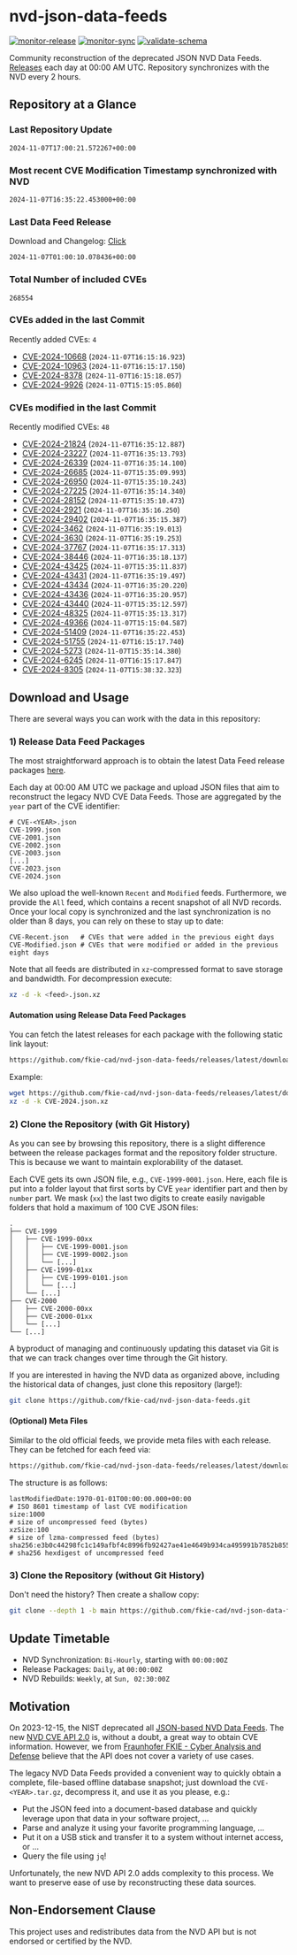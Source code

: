 # nvd-json-data-feeds

[![monitor-release](https://github.com/fkie-cad/nvd-json-data-feeds/actions/workflows/monitor_release.yml/badge.svg)](https://github.com/fkie-cad/nvd-json-data-feeds/actions/workflows/monitor_release.yml)
[![monitor-sync](https://github.com/fkie-cad/nvd-json-data-feeds/actions/workflows/monitor_sync.yml/badge.svg)](https://github.com/fkie-cad/nvd-json-data-feeds/actions/workflows/monitor_sync.yml)
[![validate-schema](https://github.com/fkie-cad/nvd-json-data-feeds/actions/workflows/validate_schema.yml/badge.svg)](https://github.com/fkie-cad/nvd-json-data-feeds/actions/workflows/validate_schema.yml)

Community reconstruction of the deprecated JSON NVD Data Feeds.
[Releases](https://github.com/fkie-cad/nvd-json-data-feeds/releases/latest) each day at 00:00 AM UTC.
Repository synchronizes with the NVD every 2 hours.

## Repository at a Glance

### Last Repository Update

```plain
2024-11-07T17:00:21.572267+00:00
```

### Most recent CVE Modification Timestamp synchronized with NVD

```plain
2024-11-07T16:35:22.453000+00:00
```

### Last Data Feed Release

Download and Changelog: [Click](https://github.com/fkie-cad/nvd-json-data-feeds/releases/latest)

```plain
2024-11-07T01:00:10.078436+00:00
```

### Total Number of included CVEs

```plain
268554
```

### CVEs added in the last Commit

Recently added CVEs: `4`

- [CVE-2024-10668](CVE-2024/CVE-2024-106xx/CVE-2024-10668.json) (`2024-11-07T16:15:16.923`)
- [CVE-2024-10963](CVE-2024/CVE-2024-109xx/CVE-2024-10963.json) (`2024-11-07T16:15:17.150`)
- [CVE-2024-8378](CVE-2024/CVE-2024-83xx/CVE-2024-8378.json) (`2024-11-07T16:15:18.057`)
- [CVE-2024-9926](CVE-2024/CVE-2024-99xx/CVE-2024-9926.json) (`2024-11-07T15:15:05.860`)


### CVEs modified in the last Commit

Recently modified CVEs: `48`

- [CVE-2024-21824](CVE-2024/CVE-2024-218xx/CVE-2024-21824.json) (`2024-11-07T16:35:12.887`)
- [CVE-2024-23227](CVE-2024/CVE-2024-232xx/CVE-2024-23227.json) (`2024-11-07T16:35:13.793`)
- [CVE-2024-26339](CVE-2024/CVE-2024-263xx/CVE-2024-26339.json) (`2024-11-07T16:35:14.100`)
- [CVE-2024-26685](CVE-2024/CVE-2024-266xx/CVE-2024-26685.json) (`2024-11-07T15:35:09.993`)
- [CVE-2024-26950](CVE-2024/CVE-2024-269xx/CVE-2024-26950.json) (`2024-11-07T15:35:10.243`)
- [CVE-2024-27225](CVE-2024/CVE-2024-272xx/CVE-2024-27225.json) (`2024-11-07T16:35:14.340`)
- [CVE-2024-28152](CVE-2024/CVE-2024-281xx/CVE-2024-28152.json) (`2024-11-07T15:35:10.473`)
- [CVE-2024-2921](CVE-2024/CVE-2024-29xx/CVE-2024-2921.json) (`2024-11-07T16:35:16.250`)
- [CVE-2024-29402](CVE-2024/CVE-2024-294xx/CVE-2024-29402.json) (`2024-11-07T16:35:15.387`)
- [CVE-2024-3462](CVE-2024/CVE-2024-34xx/CVE-2024-3462.json) (`2024-11-07T16:35:19.013`)
- [CVE-2024-3630](CVE-2024/CVE-2024-36xx/CVE-2024-3630.json) (`2024-11-07T16:35:19.253`)
- [CVE-2024-37767](CVE-2024/CVE-2024-377xx/CVE-2024-37767.json) (`2024-11-07T16:35:17.313`)
- [CVE-2024-38446](CVE-2024/CVE-2024-384xx/CVE-2024-38446.json) (`2024-11-07T16:35:18.137`)
- [CVE-2024-43425](CVE-2024/CVE-2024-434xx/CVE-2024-43425.json) (`2024-11-07T15:35:11.837`)
- [CVE-2024-43431](CVE-2024/CVE-2024-434xx/CVE-2024-43431.json) (`2024-11-07T16:35:19.497`)
- [CVE-2024-43434](CVE-2024/CVE-2024-434xx/CVE-2024-43434.json) (`2024-11-07T16:35:20.220`)
- [CVE-2024-43436](CVE-2024/CVE-2024-434xx/CVE-2024-43436.json) (`2024-11-07T16:35:20.957`)
- [CVE-2024-43440](CVE-2024/CVE-2024-434xx/CVE-2024-43440.json) (`2024-11-07T15:35:12.597`)
- [CVE-2024-48325](CVE-2024/CVE-2024-483xx/CVE-2024-48325.json) (`2024-11-07T15:35:13.317`)
- [CVE-2024-49366](CVE-2024/CVE-2024-493xx/CVE-2024-49366.json) (`2024-11-07T15:15:04.587`)
- [CVE-2024-51409](CVE-2024/CVE-2024-514xx/CVE-2024-51409.json) (`2024-11-07T16:35:22.453`)
- [CVE-2024-51755](CVE-2024/CVE-2024-517xx/CVE-2024-51755.json) (`2024-11-07T16:15:17.740`)
- [CVE-2024-5273](CVE-2024/CVE-2024-52xx/CVE-2024-5273.json) (`2024-11-07T15:35:14.380`)
- [CVE-2024-6245](CVE-2024/CVE-2024-62xx/CVE-2024-6245.json) (`2024-11-07T16:15:17.847`)
- [CVE-2024-8305](CVE-2024/CVE-2024-83xx/CVE-2024-8305.json) (`2024-11-07T15:38:32.323`)


## Download and Usage

There are several ways you can work with the data in this repository:

### 1) Release Data Feed Packages

The most straightforward approach is to obtain the latest Data Feed release packages [here](https://github.com/fkie-cad/nvd-json-data-feeds/releases/latest).

Each day at 00:00 AM UTC we package and upload JSON files that aim to reconstruct the legacy NVD CVE Data Feeds.
Those are aggregated by the `year` part of the CVE identifier:

```
# CVE-<YEAR>.json
CVE-1999.json
CVE-2001.json
CVE-2002.json
CVE-2003.json
[...]
CVE-2023.json
CVE-2024.json
```

We also upload the well-known `Recent` and `Modified` feeds.
Furthermore, we provide the `All` feed, which contains a recent snapshot of all NVD records.
Once your local copy is synchronized and the last synchronization is no older than 8 days, you can rely on these to stay up to date:

```plain
CVE-Recent.json   # CVEs that were added in the previous eight days
CVE-Modified.json # CVEs that were modified or added in the previous eight days
```

Note that all feeds are distributed in `xz`-compressed format to save storage and bandwidth.
For decompression execute:

```sh
xz -d -k <feed>.json.xz
```

#### Automation using Release Data Feed Packages

You can fetch the latest releases for each package with the following static link layout:

```sh
https://github.com/fkie-cad/nvd-json-data-feeds/releases/latest/download/CVE-<YEAR>.json.xz
```

Example:

```sh
wget https://github.com/fkie-cad/nvd-json-data-feeds/releases/latest/download/CVE-2024.json.xz
xz -d -k CVE-2024.json.xz
```

### 2) Clone the Repository (with Git History)

As you can see by browsing this repository, there is a slight difference between the release packages format and the repository folder structure.
This is because we want to maintain explorability of the dataset.

Each CVE gets its own JSON file, e.g., `CVE-1999-0001.json`.
Here, each file is put into a folder layout that first sorts by CVE `year` identifier part and then by `number` part.
We mask (`xx`) the last two digits to create easily navigable folders that hold a maximum of 100 CVE JSON files:

```plain
.
├── CVE-1999
│   ├── CVE-1999-00xx
│   │   ├── CVE-1999-0001.json
│   │   ├── CVE-1999-0002.json
│   │   └── [...]
│   ├── CVE-1999-01xx
│   │   ├── CVE-1999-0101.json
│   │   └── [...]
│   └── [...]
├── CVE-2000
│   ├── CVE-2000-00xx
│   ├── CVE-2000-01xx
│   └── [...]
└── [...]
```

A byproduct of managing and continuously updating this dataset via Git is that we can track changes over time through the Git history.

If you are interested in having the NVD data as organized above, including the historical data of changes, just clone this repository (large!):

```sh
git clone https://github.com/fkie-cad/nvd-json-data-feeds.git
```

#### (Optional) Meta Files

Similar to the old official feeds, we provide meta files with each release. They can be fetched for each feed via:

```sh
https://github.com/fkie-cad/nvd-json-data-feeds/releases/latest/download/CVE-<YEAR>.meta
```

The structure is as follows:

```plain
lastModifiedDate:1970-01-01T00:00:00.000+00:00                          # ISO 8601 timestamp of last CVE modification
size:1000                                                               # size of uncompressed feed (bytes)
xzSize:100                                                              # size of lzma-compressed feed (bytes)
sha256:e3b0c44298fc1c149afbf4c8996fb92427ae41e4649b934ca495991b7852b855 # sha256 hexdigest of uncompressed feed
```

### 3) Clone the Repository (without Git History)

Don't need the history? Then create a shallow copy:

```sh
git clone --depth 1 -b main https://github.com/fkie-cad/nvd-json-data-feeds.git
```


## Update Timetable

* NVD Synchronization: `Bi-Hourly`, starting with `00:00:00Z`
* Release Packages: `Daily`, at `00:00:00Z`
* NVD Rebuilds: `Weekly`, at `Sun, 02:30:00Z`


## Motivation

On 2023-12-15, the NIST deprecated all [JSON-based NVD Data Feeds](https://nvd.nist.gov/vuln/data-feeds#divRetirementBanner-1).
The new [NVD CVE API 2.0](https://nvd.nist.gov/developers/vulnerabilities) is, without a doubt, a great way to obtain CVE information.
However, we from [Fraunhofer FKIE - Cyber Analysis and Defense](https://www.fkie.fraunhofer.de/en/departments/cad.html) believe that the API does not cover a variety of use cases.

The legacy NVD Data Feeds provided a convenient way to quickly obtain a complete, file-based offline database snapshot; just download the `CVE-<YEAR>.tar.gz`, decompress it, and use it as you please, e.g.:

- Put the JSON feed into a document-based database and quickly leverage upon that data in your software project, ...
- Parse and analyze it using your favorite programming language, ...
- Put it on a USB stick and transfer it to a system without internet access, or ...
- Query the file using `jq`!

Unfortunately, the new NVD API 2.0 adds complexity to this process.
We want to preserve ease of use by reconstructing these data sources.

## Non-Endorsement Clause

This project uses and redistributes data from the NVD API but is not endorsed or certified by the NVD.